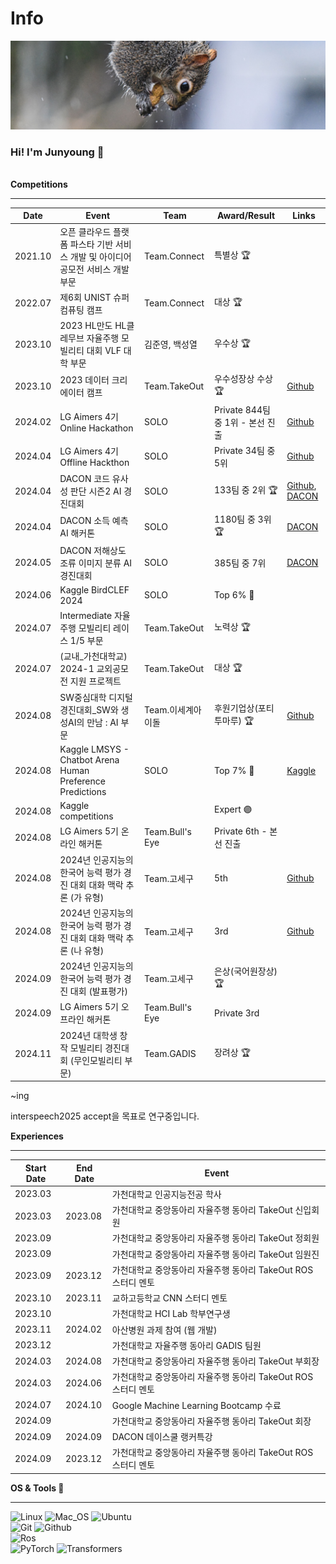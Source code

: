 
<h1>Info</h1>
<a href="https://github.com/be0k"><img src="squirrel.jpg"></a>
<h3>Hi! I'm Junyoung 🤗</h3>
<br>

<summary><b>Competitions</b></summary>
<hr>

| Date       | Event                                                                                       |Team| Award/Result                                         | Links                                   |
|------------|----------------------------------------------------------------------------------------------|-------|-------------------------------------------------------|-----------------------------------------|
| 2021.10    | 오픈 클라우드 플랫폼 파스타 기반 서비스 개발 및 아이디어 공모전 서비스 개발 부문               |Team.Connect| 특별상 🏆                                            |                                         |
| 2022.07    | 제6회 UNIST 슈퍼 컴퓨팅 캠프                                                                  |Team.Connect| 대상 🏆                                              |                                         |
| 2023.10    | 2023 HL만도 HL클레무브 자율주행 모빌리티 대회 VLF 대학 부문                                    |김준영, 백성열| 우수상 🏆                                            |                                         |
| 2023.10    | 2023 데이터 크리에이터 캠프                                           |Team.TakeOut| 우수성장상 수상 🏆                                              | [Github](https://github.com/be0k/2023-data-creator-camp) |
| 2024.02    | LG Aimers 4기 Online Hackathon                                                               |SOLO| Private 844팀 중 1위 - 본선 진출                     | [Github](https://github.com/be0k/lg-aimers-4th-online) |
| 2024.04    | LG Aimers 4기 Offline Hackthon                                                               |SOLO| Private 34팀 중 5위                                   | [Github](https://github.com/be0k/lg-aimers-4th-offline) |
| 2024.04    | DACON 코드 유사성 판단 시즌2 AI 경진대회                                                      |SOLO| 133팀 중 2위 🏆                                      | [Github](https://github.com/be0k/code-similarity), [DACON](https://dacon.io/competitions/official/236228/codeshare/9926) |
| 2024.04    | DACON 소득 예측 AI 해커톤                                                                    |SOLO| 1180팀 중 3위 🏆                                     | [DACON](https://dacon.io/competitions/open/236230/codeshare/9959) |
| 2024.05    | DACON 저해상도 조류 이미지 분류 AI 경진대회                                                  |SOLO| 385팀 중 7위                                          | [DACON](https://dacon.io/competitions/official/236251/codeshare/10441) |
| 2024.06    | Kaggle BirdCLEF 2024                                                                         |SOLO| Top 6% 🥉                                            |                                         |
| 2024.07    | Intermediate 자율주행 모빌리티 레이스 1/5 부문                                                |Team.TakeOut| 노력상 🏆                                            |                                         |
|2024.07|(교내_가천대학교) 2024-1 교외공모전 지원 프로젝트 | Team.TakeOut | 대상 🏆||
| 2024.08    | SW중심대학 디지털 경진대회_SW와 생성AI의 만남 : AI 부문                   |Team.이세계아이돌| 후원기업상(포티투마루) 🏆                                                   | [Github](https://github.com/be0k/2024_AI_ADD/tree/main) |
| 2024.08    | Kaggle LMSYS - Chatbot Arena Human Preference Predictions                                    |SOLO| Top 7% 🥉                                            | [Kaggle](https://www.kaggle.com/code/seguride/123rd-inference-gemma-2-9b-it-4-bit-with-lora) |
| 2024.08    | Kaggle competitions                                                                          || Expert 🟣                                            |                                         |
| 2024.08    | LG Aimers 5기 온라인 해커톤                                                                  |Team.Bull's Eye| Private 6th - 본선 진출                              |                                         |
| 2024.08    | 2024년 인공지능의 한국어 능력 평가 경진 대회 대화 맥락 추론 (가 유형)                         |Team.고세구| 5th                                                  | [Github](https://github.com/be0k/Korean_CCI_2024) |
| 2024.08    | 2024년 인공지능의 한국어 능력 평가 경진 대회 대화 맥락 추론 (나 유형)                         |Team.고세구| 3rd                                                  | [Github](https://github.com/be0k/Korean_CCI_2024) |
| 2024.09    | 2024년 인공지능의 한국어 능력 평가 경진 대회 (발표평가)                                                 |Team.고세구| 은상(국어원장상) 🏆                                   |                                         |
| 2024.09    | LG Aimers 5기 오프라인 해커톤                                                               |Team.Bull's Eye| Private 3rd                                           |                                         |
| 2024.11    | 2024년 대학생 창작 모빌리티 경진대회 (무인모빌리티 부문)                         |Team.GADIS| 장려상 🏆                                                  |  |



~ing

interspeech2025 accept을 목표로 연구중입니다.     

<summary><b>Experiences</b></summary>
<hr>

| Start Date      | End Date | Event |
|------------|------------|----------------------------------------------------------------------------------------------|
| 2023.03    || 가천대학교 인공지능전공 학사   |
| 2023.03    |2023.08| 가천대학교 중앙동아리 자율주행 동아리 TakeOut 신입회원   |
| 2023.09    || 가천대학교 중앙동아리 자율주행 동아리 TakeOut 정회원   |
| 2023.09    || 가천대학교 중앙동아리 자율주행 동아리 TakeOut 임원진   |
| 2023.09    |2023.12| 가천대학교 중앙동아리 자율주행 동아리 TakeOut ROS 스터디 멘토   |
| 2023.10    |2023.11| 교하고등학교 CNN 스터디 멘토   |
| 2023.10    || 가천대학교 HCI Lab 학부연구생   |
| 2023.11    |2024.02| 아산병원 과제 참여 (웹 개발)   |
| 2023.12    || 가천대학교 자율주행 동아리 GADIS 팀원   |
| 2024.03    |2024.08| 가천대학교 중앙동아리 자율주행 동아리 TakeOut 부회장   |
| 2024.03    |2024.06| 가천대학교 중앙동아리 자율주행 동아리 TakeOut ROS 스터디 멘토   |
| 2024.07    |2024.10| Google Machine Learning Bootcamp 수료   |
| 2024.09    || 가천대학교 중앙동아리 자율주행 동아리 TakeOut 회장   |
| 2024.09    |2024.09| DACON 데이스쿨 랭커특강  |
| 2024.09    |2023.12| 가천대학교 중앙동아리 자율주행 동아리 TakeOut ROS 스터디 멘토   |





<summary><b>OS & Tools 🔨</b></summary>
<hr>

![Linux](https://img.shields.io/badge/-Linux-FCC624?logo=Linux&style=flat-square&logoColor=black)
![Mac_OS](https://img.shields.io/badge/-Mac_OS-999999?logo=Apple&style=flat-square&logoColor=white)
![Ubuntu](https://img.shields.io/badge/-Ubuntu-E95420?logo=Ubuntu&style=flat-square&logoColor=white)   
![Git](https://img.shields.io/badge/-Git-F05032?logo=Git&style=flat-square&logoColor=white)
![Github](https://img.shields.io/badge/-Github-181717?logo=Github&style=flat-square&logoColor=white)   
![Ros](https://img.shields.io/badge/-ROS-22314E?logo=Ros&style=flat-square&logoColor=white)   
![PyTorch](https://img.shields.io/badge/-PyTorch-EE4C2C?logo=PyTorch&style=flat-square&logoColor=white)
![Transformers](https://img.shields.io/badge/-🤗%20Transformers-FFD21E?logo=Transformers&style=flat-square&logoColor=white)



